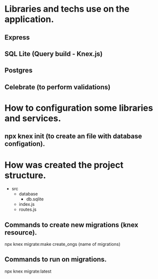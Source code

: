 # Libraries and techs use on the application.
## Express
## SQL Lite (Query build - Knex.js)
## Postgres
## Celebrate (to perform validations)

# How to configuration some libraries and services.
## npx knex init (to create an file with database configation).

# How was created the project structure.
* src
  * database
    - db.sqlite
  - index.js
  - routes.js

## Commands to create new migrations (knex resource).
npx knex migrate:make create_ongs (name of migrations) 

## Commands to run on migrations.
npx knex migrate:latest 